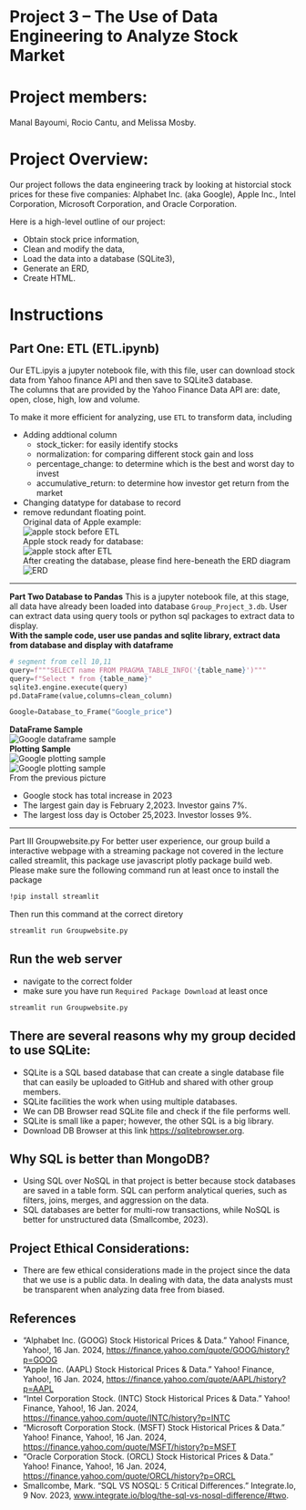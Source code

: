 # Project 3 – The Use of Data Engineering to Analyze Stock Market 

# Project members: 
Manal Bayoumi, Rocio Cantu, and Melissa Mosby.

# Project Overview: 
Our project follows the data engineering track by looking at historcial stock prices for these five companies: Alphabet Inc. (aka Google), Apple Inc., Intel Corporation, Microsoft Corporation, and Oracle Corporation.

Here is a high-level outline of our project:
  - Obtain stock price information,
  - Clean and modify the data,
  - Load the data into a database (SQLite3),
  - Generate an ERD,
  - Create HTML.

# Instructions   

## Part One: ETL (ETL.ipynb)   
Our ETL.ipyis a jupyter notebook file, with this file, user can download stock data from Yahoo finance API and then save to SQLite3 database.   
The columns that are provided by the Yahoo Finance Data API are: date, open, close, high, low and volume.
      
To make it more efficient for analyzing, use `ETL` to transform data, including
* Adding addtional column
   * stock_ticker: for easily identify stocks
   * normalization: for comparing different stock gain and loss
   * percentage_change: to determine which is the best and worst day to invest
   * accumulative_return: to determine how investor get return from the market
* Changing datatype for database to record
* remove redundant floating point.   
Original data of Apple example:   
![apple stock before ETL](./sample_pic_resources/before_ETL.png)   
Apple stock ready for database:   
![apple stock after ETL](./sample_pic_resources/after_ETL.png)  
After creating the database, please find here-beneath the ERD diagram   
![ERD](./sample_pic_resources/ERDdiagram.jpg)    
---
**Part Two Database to Pandas**
This is a jupyter notebook file, at this stage, all data have already been loaded into database `Group_Project_3.db`. User can extract data using query tools or python sql packages to extract data to display.  
**With the sample code, user use pandas and sqlite library, extract data from database and display with dataframe**  
```python
# segment from cell 10,11
query=f"""SELECT name FROM PRAGMA_TABLE_INFO('{table_name}')"""
query=f"Select * from {table_name}"
sqlite3.engine.execute(query)
pd.DataFrame(value,columns=clean_column)

Google=Database_to_Frame("Google_price")
```
**DataFrame Sample**   
![Google dataframe sample](./sample_pic_resources/google_stock_sample.png)   
**Plotting Sample**   
![Google plotting sample](./sample_pic_resources/google_candle_sample.PNG)  
![Google plotting sample](./sample_pic_resources/google_bubble_sample.PNG)   
From the previous picture    
* Google stock has total increase in 2023
* The largest gain day is February 2,2023. Investor gains 7%.
* The largest loss day is October 25,2023. Investor losses 9%.  
---
Part III Groupwebsite.py
For better user experience, our group build a interactive webpage with a streaming package not covered in the lecture called streamlit, this package use javascript plotly package build web.
Please make sure the following command run at least once to install the package
```bash
!pip install streamlit
```
Then run this command at the correct diretory
```bash
streamlit run Groupwebsite.py
```

## Run the web server
* navigate to the correct folder
* make sure you have run `Required Package Download` at least once
```python
streamlit run Groupwebsite.py
```

## There are several reasons why my group decided to use SQLite:
* SQLite is a SQL based database that can create a single database file that can easily be uploaded to GitHub and shared with other group members.
* SQLite facilities the work when using multiple databases. 
* We can DB Browser read SQLite file and check if the file performs well.
* SQLite is small like a paper; however, the other SQL is a big library. 
* Download DB Browser at this link https://sqlitebrowser.org.

## Why SQL is better than MongoDB?
* Using SQL over NoSQL in that project is better because stock databases are saved in a table form. SQL can perform analytical queries, such as filters, joins, merges, and aggression on the data. 
* SQL databases are better for multi-row transactions, while NoSQL is better for unstructured data (Smallcombe, 2023).

## Project Ethical Considerations:
* There are few ethical considerations made in the project since the data that we use is a public data. In dealing with data, the data analysts must be transparent when analyzing data free from biased. 

## References
* “Alphabet Inc. (GOOG) Stock Historical Prices & Data.” Yahoo! Finance, Yahoo!, 16 Jan. 2024, https://finance.yahoo.com/quote/GOOG/history?p=GOOG 
* “Apple Inc. (AAPL) Stock Historical Prices & Data.” Yahoo! Finance, Yahoo!, 16 Jan. 2024, https://finance.yahoo.com/quote/AAPL/history?p=AAPL
* “Intel Corporation Stock. (INTC) Stock Historical Prices & Data.” Yahoo! Finance, Yahoo!, 16 Jan. 2024, https://finance.yahoo.com/quote/INTC/history?p=INTC
* “Microsoft Corporation Stock. (MSFT) Stock Historical Prices & Data.” Yahoo! Finance, Yahoo!, 16 Jan. 2024, https://finance.yahoo.com/quote/MSFT/history?p=MSFT
* “Oracle Corporation Stock. (ORCL) Stock Historical Prices & Data.” Yahoo! Finance, Yahoo!, 16 Jan. 2024, https://finance.yahoo.com/quote/ORCL/history?p=ORCL
* Smallcombe, Mark. “SQL VS NOSQL: 5 Critical Differences.” Integrate.Io, 9 Nov. 2023, www.integrate.io/blog/the-sql-vs-nosql-difference/#two. 



